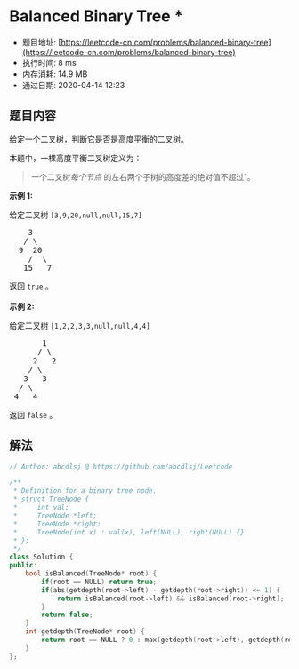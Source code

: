 # Balanced Binary Tree *
- 题目地址: [https://leetcode-cn.com/problems/balanced-binary-tree](https://leetcode-cn.com/problems/balanced-binary-tree)
- 执行时间: 8 ms
- 内存消耗: 14.9 MB
- 通过日期: 2020-04-14 12:23

## 题目内容
<p>给定一个二叉树，判断它是否是高度平衡的二叉树。</p>

<p>本题中，一棵高度平衡二叉树定义为：</p>

<blockquote>
<p>一个二叉树<em>每个节点 </em>的左右两个子树的高度差的绝对值不超过1。</p>
</blockquote>

<p><strong>示例 1:</strong></p>

<p>给定二叉树 <code>[3,9,20,null,null,15,7]</code></p>

<pre>    3
   / \
  9  20
    /  \
   15   7</pre>

<p>返回 <code>true</code> 。<br>
<br>
<strong>示例 2:</strong></p>

<p>给定二叉树 <code>[1,2,2,3,3,null,null,4,4]</code></p>

<pre>       1
      / \
     2   2
    / \
   3   3
  / \
 4   4
</pre>

<p>返回 <code>false</code> 。</p>




## 解法
```cpp
// Author: abcdlsj @ https://github.com/abcdlsj/Leetcode

/**
 * Definition for a binary tree node.
 * struct TreeNode {
 *     int val;
 *     TreeNode *left;
 *     TreeNode *right;
 *     TreeNode(int x) : val(x), left(NULL), right(NULL) {}
 * };
 */
class Solution {
public:
    bool isBalanced(TreeNode* root) {
        if(root == NULL) return true;
        if(abs(getdepth(root->left) - getdepth(root->right)) <= 1) {
            return isBalanced(root->left) && isBalanced(root->right);
        }
        return false;
    }
    int getdepth(TreeNode* root) {
        return root == NULL ? 0 : max(getdepth(root->left), getdepth(root->right)) + 1;
    }
};

```